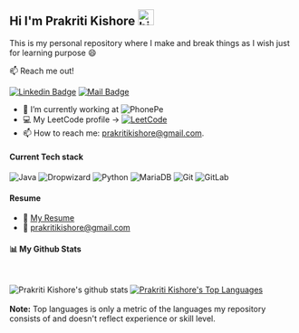 ## Hi I'm Prakriti Kishore <img src="https://user-images.githubusercontent.com/1303154/88677602-1635ba80-d120-11ea-84d8-d263ba5fc3c0.gif" width="28px" alt="hi">

This is my personal repository where I make and break things as I wish just for learning purpose :smile:

:mailbox: Reach me out!

[![Linkedin Badge](https://img.shields.io/badge/-Prakriti_Kishore-0e76a8?style=flat&labelColor=0e76a8&logo=linkedin&logoColor=white)](https://www.linkedin.com/in/prakritikishore/) [![Mail Badge](https://img.shields.io/badge/-Prakriti_Kishore-c0392b?style=flat&labelColor=c0392b&logo=gmail&logoColor=white)](mailto:prakritikishore@gmail.com)

<!-- TODO: Add last video link -->

- 🔭 I’m currently working at ![PhonePe](https://img.shields.io/badge/Phonepe-54039A?style=for-the-badge&logo=phonepe&logoColor=white)
- :computer: My LeetCode profile -> [![LeetCode](https://img.shields.io/badge/LeetCode-000000?style=for-the-badge&logo=LeetCode&logoColor=#d16c06)](https://leetcode.com/prakritikishore/)
- 📫 How to reach me: prakritikishore@gmail.com.

#### Current Tech stack

<!-- TODO: Make technologies links takes you to repositories -->

<img alt="Java" src="https://img.shields.io/badge/java-5382a1.svg?style=for-the-badge&logo=java&logoColor=f89820"/> <img alt="Dropwizard" src="https://img.shields.io/badge/Dropwizard-3670A0.svg?style=for-the-badge&logo=Dropwizard&logoColor=ffdd54"/> <img alt="Python" src="https://img.shields.io/badge/python-3670A0?style=for-the-badge&logo=python&logoColor=ffdd54"/>  <img alt="MariaDB" src ="https://img.shields.io/badge/MariaDB-003545?style=for-the-badge&logo=mariadb&logoColor=white" /> <img alt="Git" src="https://img.shields.io/badge/git-%23F05033.svg?style=for-the-badge&logo=git&logoColor=white"/> <img alt="GitLab" src="https://img.shields.io/badge/gitlab%20ci-%23181717.svg?style=for-the-badge&logo=gitlab&logoColor=white"/>   

#### Resume
- :paperclip: [My Resume](https://github.com/prakritikishore/prakritikishore/blob/master/files/resume/Prakriti-Kishore-Sarkar-Backend-Engineer-resume.pdf)
- :email: prakritikishore@gmail.com

#### 📊 My Github Stats

  <br/>
  
![Prakriti Kishore's github stats](https://github-readme-stats.vercel.app/api?username=prakritikishore&count_private=true&theme=tokyonight&hide=contribs,prs)          <a href="https://github.com/prakritikishore/github-readme-stats"><img alt="Prakriti Kishore's Top Languages" src="https://github-readme-stats.vercel.app/api/top-langs/?username=prakritikishore&langs_count=8&count_private=true&layout=compact&theme=react&hide_border=true&bg_color=0D1117" /></a>
  <br/>
  <br/>
  <b>Note:</b> Top languages is only a metric of the languages my repository consists of and doesn't reflect experience or skill level.
